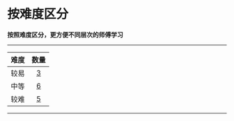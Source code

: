 # 按难度区分

**按照难度区分，更方便不同层次的师傅学习**  

---

| 难度 | 数量 |
|:---:|:---:|
| 较易|[3](easy.html)|
| 中等|[6](mid.html)|
| 较难|[5](diff.html)|

---

